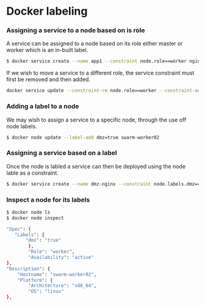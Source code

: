 # Docker labeling

### Assigning a service to a node based on is role

A service can be assigned to a node based on its role either master or worker which is an in-built label.

```bash
$ docker service create --name app1 --constraint node.role==worker nginx
```

If we wish to move a service to a different role, the service constraint must first be removed and then added.

```bash
docker service update --constraint-rm node.role==worker --constraint-add node.role==manager app1
```


### Adding a label to a node

We may wish to assign a service to a specific node, through the use off node labels.

```bash
$ docker node update --label-add dmz=true swarm-worker02
```

### Assigning a service based on a label

Once the node is labled a service can then be deployed using the node lable as a constraint.

```bash
$ docker service create --name dmz-nginx --constraint node.labels.dmz==true --replicas 2 nginx
```

### Inspect a node for its labels

```bash
$ docker node ls
$ docker node inspect
```

```bash
"Spec": {
   "Labels": {
       "dmz": "true"
        },
        "Role": "worker",
        "Availability": "active"
},
"Description": {
    "Hostname": "swarm-worker02",
    "Platform": {
        "Architecture": "x86_64",
        "OS": "linux"
},
```